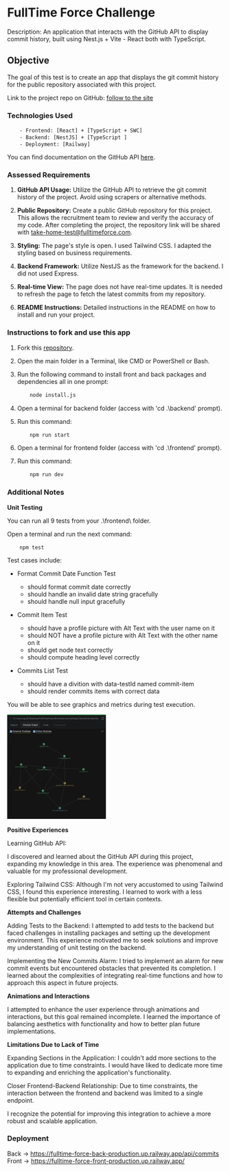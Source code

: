 # FullTime Force Challenge

Description: An application that interacts with the GitHub API to display commit history, built using Nest.js + Vite - React both with TypeScript.

## Objective

The goal of this test is to create an app that displays the git commit history for the public repository associated with this project.

Link to the project repo on GitHub: [follow to the site](https://github.com/GuilloSGit/FullTime-Force)

### Technologies Used

```plaintext
    - Frontend: [React] + [TypeScript + SWC]
    - Backend: [NestJS] + [TypeScript ]
    - Deployment: [Railway]
```

You can find documentation on the GitHub API [here](https://developer.github.com/v3/).

### Assessed Requirements

1. **GitHub API Usage:** Utilize the GitHub API to retrieve the git commit history of the project. Avoid using scrapers or alternative methods.

2. **Public Repository:** Create a public GitHub repository for this project. This allows the recruitment team to review and verify the accuracy of my code. After completing the project, the repository link will be shared with take-home-test@fulltimeforce.com.

3. **Styling:** The page's style is open. I used Tailwind CSS. I adapted the styling based on business requirements.

4. **Backend Framework:** Utilize NestJS as the framework for the backend. I did not used Express.

5. **Real-time View:** The page does not have real-time updates. It is needed to refresh the page to fetch the latest commits from my repository.

6. **README Instructions:** Detailed instructions in the README on how to install and run your project.

### Instructions to fork and use this app

1. Fork this [repository](https://github.com/GuilloSGit/FullTime-Force/fork).

2. Open the main folder in a Terminal, like CMD or PowerShell or Bash.

3. Run the following command to install front and back packages and dependencies all in one prompt:
    ```bash
        node install.js
    ```
4. Open a terminal for backend folder (access with 'cd .\backend\' prompt).

5. Run this command:
    ```bash
        npm run start
    ```
6. Open a terminal for frontend folder (access with 'cd .\frontend\' prompt).

7. Run this command:
    ```bash
        npm run dev
    ```

### Additional Notes

**Unit Testing**

You can run all 9 tests from your .\frontend\ folder.

Open a terminal and run the next command:
```bash
    npm test
``` 

Test cases include:

- Format Commit Date Function Test
    - should format commit date correctly
    - should handle an invalid date string gracefully
    - should handle null input gracefully

- Commit Item Test
    - should have a profile picture with Alt Text with the user name on it
    - should NOT have a profile picture with Alt Text with the other name on it
    - should get node text correctly
    - should compute heading level correctly

- Commits List Test
    - should have a divition with data-testId named commit-item
    - should render commits items with correct data

You will be able to see graphics and metrics during test execution.

<img src="./1.png" alt="Module Graph" style="position:relative;width:230px;">


**Positive Experiences**

Learning GitHub API:

I discovered and learned about the GitHub API during this project, expanding my knowledge in this area. The experience was phenomenal and valuable for my professional development.

Exploring Tailwind CSS: Although I'm not very accustomed to using Tailwind CSS, I found this experience interesting. I learned to work with a less flexible but potentially efficient tool in certain contexts.

**Attempts and Challenges**

Adding Tests to the Backend: I attempted to add tests to the backend but faced challenges in installing packages and setting up the development environment. This experience motivated me to seek solutions and improve my understanding of unit testing on the backend.

Implementing the New Commits Alarm: I tried to implement an alarm for new commit events but encountered obstacles that prevented its completion. I learned about the complexities of integrating real-time functions and how to approach this aspect in future projects.

**Animations and Interactions**

I attempted to enhance the user experience through animations and interactions, but this goal remained incomplete. I learned the importance of balancing aesthetics with functionality and how to better plan future implementations.

**Limitations Due to Lack of Time**

Expanding Sections in the Application: I couldn't add more sections to the application due to time constraints. I would have liked to dedicate more time to expanding and enriching the application's functionality.

Closer Frontend-Backend Relationship: Due to time constraints, the interaction between the frontend and backend was limited to a single endpoint.

I recognize the potential for improving this integration to achieve a more robust and scalable application.

### Deployment

Back -> https://fulltime-force-back-production.up.railway.app/api/commits
Front -> https://fulltime-force-front-production.up.railway.app/